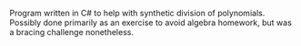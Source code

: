 Program written in C# to help with synthetic division of polynomials. Possibly done primarily as an exercise to avoid algebra homework, but was a bracing challenge nonetheless.
